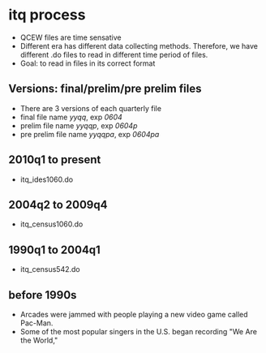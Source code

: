 # itq process

- QCEW files are time sensative
- Different era has different data collecting methods. Therefore, we have different .do files to read in different time period of files.
- Goal: to read in files in its correct format

## Versions: final/prelim/pre prelim files

- There are 3 versions of each quarterly file
- final file name *yyqq*, exp *0604*
- prelim file name *yyqqp*, exp *0604p*
- pre prelim file name *yyqqpa*, exp *0604pa*

## 2010q1 to present

- itq_ides1060.do 

## 2004q2 to 2009q4

- itq_census1060.do

## 1990q1 to 2004q1

- itq_census542.do

## before 1990s 

- Arcades were jammed with people playing a new video game called Pac-Man.
- Some of the most popular singers in the U.S. began recording "We Are the World," 
